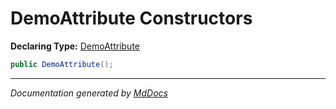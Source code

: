 # DemoAttribute Constructors

**Declaring Type:** [DemoAttribute](../index.md)

```csharp
public DemoAttribute();
```
___

*Documentation generated by [MdDocs](https://github.com/ap0llo/mddocs)*
